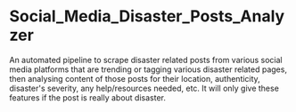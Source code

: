 # Social_Media_Disaster_Posts_Analyzer
An automated pipeline to scrape disaster related posts from various social media platforms that are trending or tagging various disaster related pages, then analysing content of those posts for their location, authenticity, disaster's severity, any help/resources needed, etc. It will only give these features if the post is really about disaster. 
